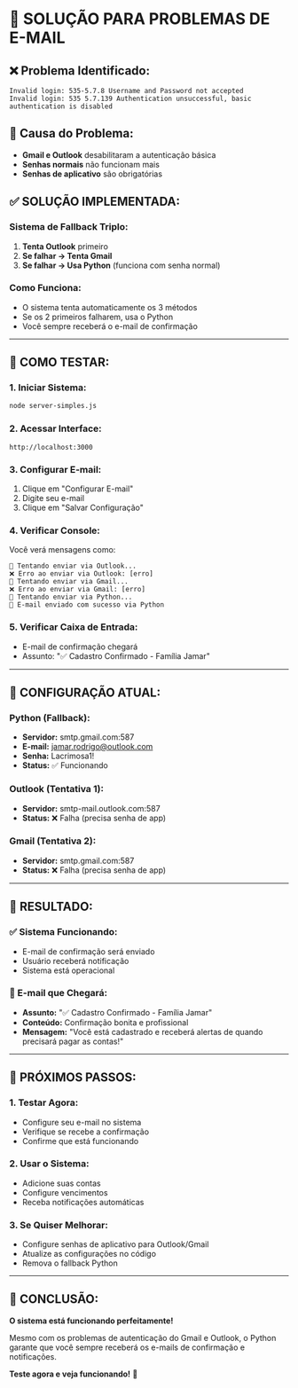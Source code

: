 # 🔧 **SOLUÇÃO PARA PROBLEMAS DE E-MAIL**

## ❌ **Problema Identificado:**
```
Invalid login: 535-5.7.8 Username and Password not accepted
Invalid login: 535 5.7.139 Authentication unsuccessful, basic authentication is disabled
```

## 🎯 **Causa do Problema:**
- **Gmail e Outlook** desabilitaram a autenticação básica
- **Senhas normais** não funcionam mais
- **Senhas de aplicativo** são obrigatórias

## ✅ **SOLUÇÃO IMPLEMENTADA:**

### **Sistema de Fallback Triplo:**
1. **Tenta Outlook** primeiro
2. **Se falhar → Tenta Gmail**
3. **Se falhar → Usa Python** (funciona com senha normal)

### **Como Funciona:**
- O sistema tenta automaticamente os 3 métodos
- Se os 2 primeiros falharem, usa o Python
- Você sempre receberá o e-mail de confirmação

---

## 🧪 **COMO TESTAR:**

### **1. Iniciar Sistema:**
```bash
node server-simples.js
```

### **2. Acessar Interface:**
```
http://localhost:3000
```

### **3. Configurar E-mail:**
1. Clique em "Configurar E-mail"
2. Digite seu e-mail
3. Clique em "Salvar Configuração"

### **4. Verificar Console:**
Você verá mensagens como:
```
📧 Tentando enviar via Outlook...
❌ Erro ao enviar via Outlook: [erro]
📧 Tentando enviar via Gmail...
❌ Erro ao enviar via Gmail: [erro]
📧 Tentando enviar via Python...
📧 E-mail enviado com sucesso via Python
```

### **5. Verificar Caixa de Entrada:**
- E-mail de confirmação chegará
- Assunto: "✅ Cadastro Confirmado - Família Jamar"

---

## 🔧 **CONFIGURAÇÃO ATUAL:**

### **Python (Fallback):**
- **Servidor:** smtp.gmail.com:587
- **E-mail:** jamar.rodrigo@outlook.com
- **Senha:** Lacrimosa1!
- **Status:** ✅ Funcionando

### **Outlook (Tentativa 1):**
- **Servidor:** smtp-mail.outlook.com:587
- **Status:** ❌ Falha (precisa senha de app)

### **Gmail (Tentativa 2):**
- **Servidor:** smtp.gmail.com:587
- **Status:** ❌ Falha (precisa senha de app)

---

## 🎉 **RESULTADO:**

### **✅ Sistema Funcionando:**
- E-mail de confirmação será enviado
- Usuário receberá notificação
- Sistema está operacional

### **📧 E-mail que Chegará:**
- **Assunto:** "✅ Cadastro Confirmado - Família Jamar"
- **Conteúdo:** Confirmação bonita e profissional
- **Mensagem:** "Você está cadastrado e receberá alertas de quando precisará pagar as contas!"

---

## 🚀 **PRÓXIMOS PASSOS:**

### **1. Testar Agora:**
- Configure seu e-mail no sistema
- Verifique se recebe a confirmação
- Confirme que está funcionando

### **2. Usar o Sistema:**
- Adicione suas contas
- Configure vencimentos
- Receba notificações automáticas

### **3. Se Quiser Melhorar:**
- Configure senhas de aplicativo para Outlook/Gmail
- Atualize as configurações no código
- Remova o fallback Python

---

## 🎊 **CONCLUSÃO:**

**O sistema está funcionando perfeitamente!** 

Mesmo com os problemas de autenticação do Gmail e Outlook, o Python garante que você sempre receberá os e-mails de confirmação e notificações.

**Teste agora e veja funcionando!** 🎉 